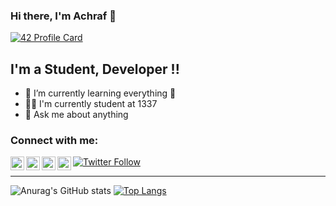 
### Hi there, I'm Achraf 👋

[![42 Profile Card](https://1337-readme.vercel.app/api/profile?cursus=42cursus&login=abettach)](https://github.com/mohouyizme/1337-readme)

## I'm a Student, Developer !!

- 🌱 I’m currently learning everything 🤣
- 👨‍🎓 I'm currently student at 1337
- 💬 Ask me about anything

### Connect with me:

[<img align="left" alt="abettach | YouTube" width="22px" src="https://cdn.jsdelivr.net/npm/simple-icons@v3/icons/youtube.svg" />][youtube]
[<img align="left" alt="abettach | Twitter" width="22px" src="https://cdn.jsdelivr.net/npm/simple-icons@v3/icons/twitter.svg" />][twitter]
[<img align="left" alt="abettach | LinkedIn" width="22px" src="https://cdn.jsdelivr.net/npm/simple-icons@v3/icons/linkedin.svg" />][linkedin]
[<img align="left" alt="abettach | Instagram" width="22px" src="https://cdn.jsdelivr.net/npm/simple-icons@v3/icons/instagram.svg" />][instagram]

[![Twitter Follow](https://img.shields.io/twitter/follow/achraf_bettachi?color=1DA1F2&logo=twitter&style=for-the-badge)](https://twitter.com/intent/follow?original_referer=https://github.com/abettach&screen_name=achraf_bettachi)
<br />

---

![Anurag's GitHub stats](https://github-readme-stats.vercel.app/api?username=abettach&show_icons=true)
[![Top Langs](https://github-readme-stats.vercel.app/api/top-langs/?username=abettach&layout=compact)](https://github.com/anuraghazra/github-readme-stats)

</details>

[twitter]: https://twitter.com/Achraf_Bettachi
[youtube]: https://www.youtube.com/channel/UClJtWrAylYIzrdXetrv461w
[instagram]: https://www.instagram.com/achraf_bettachi/
[linkedin]: https://www.linkedin.com/in/achraf-bettachi-164593218/





